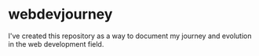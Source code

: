 # webdevjourney
I've created this repository as a way to document my journey and evolution in the web development field. 
